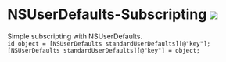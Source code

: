 # NSUserDefaults-Subscripting ![](https://travis-ci.org/Schemetrical/NSUserDefaults-Subscripting.svg?branch=master)
Simple subscripting with NSUserDefaults.<br>
`id object = [NSUserDefaults standardUserDefaults][@"key"];`<br>
`[NSUserDefaults standardUserDefaults][@"key"] = object;`
